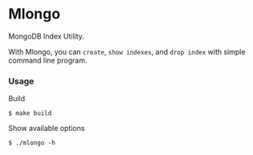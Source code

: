 # Mlongo

MongoDB Index Utility.

With Mlongo, you can `create`, `show indexes`, and `drop index` with simple command line program.

### Usage

Build
```shell
$ make build
```

Show available options
```shell
$ ./mlongo -h
```